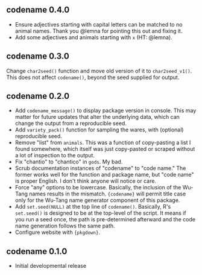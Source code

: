 codename 0.4.0
---------------------------------------------------------------------

- Ensure adjectives starting with capital letters can be matched to no animal names. Thank you @lemna for pointing this out and fixing it.
- Add some adjectives and animals starting with `x` (HT: @lemna).


codename 0.3.0
---------------------------------------------------------------------

Change `char2seed()` function and move old version of it to `char2seed_v1()`. This does not affect `codename()`, beyond the seed supplied for output.

codename 0.2.0
---------------------------------------------------------------------

- Add `codename_message()` to display package version in console. This may matter for future updates that alter the underlying data, which can change the output from a reproducible seed.
- Add `variety_pack()` function for sampling the wares, with (optional) reproducible seed.
- Remove "list" from `animals`. This was a function of copy-pasting a list I found somewhere, which itself was just copy-pasted or scraped without a lot of inspection to the output.
- Fix "chantio" to "chantico" in `gods`. My bad.
- Scrub documentation instances of "codename" to "code name." The former works well for the function and package name, but "code name" is proper English. I don't think anyone will notice or care.
- Force "any" options to be lowercase. Basically, the inclusion of the Wu-Tang names results in the mismatch. `{codename}` will permit title case only for the Wu-Tang name generator component of this package.
- Add `set.seed(NULL)` at the top line of `codename()`. Basically, R's `set.seed()` is designed to be at the top-level of the script. It means if you run a seed once, the path is pre-determined afterward and the code name generation follows the same path.
- Configure website with `{pkgdown}`.

codename 0.1.0
---------------------------------------------------------------------

  - Initial developmental release
